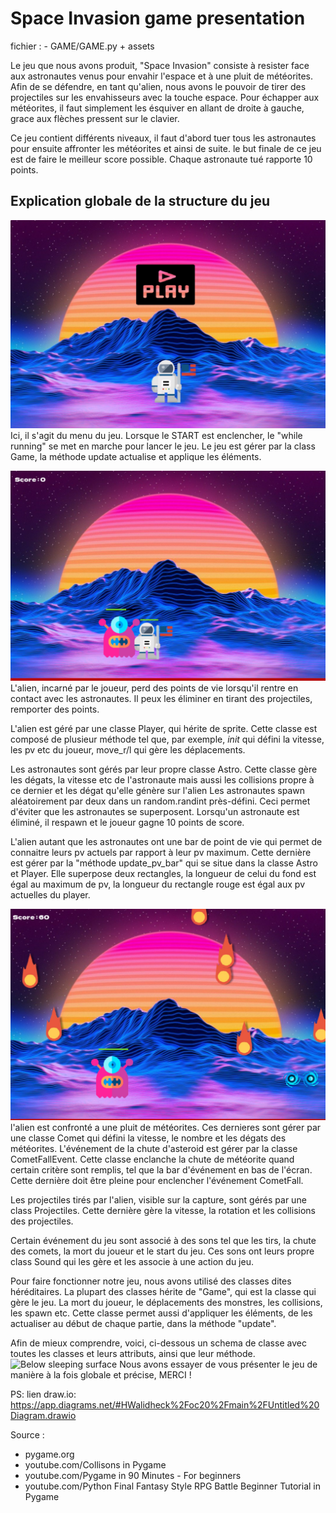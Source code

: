 # Space Invasion game presentation

fichier :  - GAME/GAME.py + assets

Le jeu que nous avons produit, "Space Invasion" consiste à resister face aux astronautes venus pour envahir l'espace et à une pluit de météorites. Afin de se défendre, en tant qu'alien, nous avons le pouvoir de tirer des projectiles sur les envahisseurs avec la touche espace. 
Pour échapper aux météorites, il faut simplement les ésquiver en allant de droite à gauche, grace aux flèches pressent sur le clavier.

Ce jeu contient différents niveaux, il faut d'abord tuer tous les astronautes pour ensuite affronter les météorites et ainsi de suite. le but finale de ce jeu est de faire le meilleur score possible. Chaque astronaute tué rapporte 10 points.

## Explication globale de la structure du jeu
![Below sleeping surface](IMG/IMG_6404.JPG)
Ici, il s'agit du menu du jeu. Lorsque le START est enclencher, le "while running" se met en marche pour lancer le jeu. Le jeu est gérer par la class Game, la méthode update actualise et applique les éléments. 

![Below sleeping surface](IMG/IMG_6405.JPG)
L'alien, incarné par le joueur, perd des points de vie lorsqu'il rentre en contact avec les astronautes. Il peux les éliminer en tirant des projectiles, remporter des points.

L'alien est géré par une classe Player, qui hérite de sprite. Cette classe est composé de plusieur méthode tel que, par exemple, _init_ qui défini la vitesse, les pv etc du joueur, move_r/l qui gère les déplacements. 

Les astronautes sont gérés par leur propre classe Astro. Cette classe gère les dégats, la vitesse etc de l'astronaute mais aussi les collisions propre à ce dernier et les dégat qu'elle génère sur l'alien 
Les astronautes spawn aléatoirement par deux dans un random.randint près-défini. Ceci permet d'éviter que les astronautes se superposent. Lorsqu'un astronaute est éliminé, il respawn et le joueur gagne 10 points de score.

L'alien autant que les astronautes ont une bar de point de vie qui permet de connaitre leurs pv actuels par rapport à leur pv maximum. Cette dernière est gérer par la "méthode update_pv_bar" qui se situe dans la classe Astro et Player. Elle superpose deux rectangles, la longueur de celui du fond est égal au maximum de pv, la longueur du rectangle rouge est égal aux pv actuelles du player.

![Below sleeping surface](IMG/IMG_6406.JPG)
l'alien est confronté a une pluit de météorites. Ces dernieres sont gérer par une classe Comet qui défini la vitesse, le nombre et les dégats des météorites. L'événement de la chute d'asteroid est gérer par la classe CometFallEvent. Cette classe enclanche la chute de météorite quand certain critère sont remplis, tel que la bar d'événement en bas de l'écran. Cette dernière doit être pleine pour enclencher l'événement CometFall.

Les projectiles tirés par l'alien, visible sur la capture, sont gérés par une class Projectiles. Cette dernière gère la vitesse, la rotation et les collisions des projectiles.

Certain événement du jeu sont associé à des sons tel que les tirs, la chute des comets, la mort du joueur et le start du jeu.
Ces sons ont leurs propre class Sound qui les gère et les associe à une action du jeu.

Pour faire fonctionner notre jeu, nous avons utilisé des classes dites héréditaires. La plupart des classes hérite de "Game", qui est la classe qui gère le jeu. La mort du joueur, le déplacements des monstres, les collisions, les spawn etc. Cette classe permet aussi d'appliquer les éléments, de les actualiser au début de chaque partie, dans la méthode "update".

Afin de mieux comprendre, voici, ci-dessous un schema de classe avec toutes les classes et leurs attributs, ainsi que leur méthode.
![Below sleeping surface]()
Nous avons essayer de vous présenter le jeu de manière à la fois globale et précise,
MERCI !

PS: lien draw.io: https://app.diagrams.net/#HWalidheck%2Foc20%2Fmain%2FUntitled%20Diagram.drawio

Source : 
* pygame.org
* youtube.com/Collisons in Pygame
* youtube.com/Pygame in 90 Minutes - For beginners
* youtube.com/Python Final Fantasy Style RPG Battle Beginner Tutorial in Pygame
